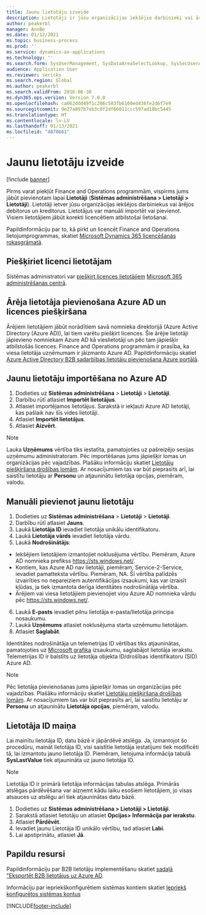 ```yaml
---
title: Jaunu lietotāju izveide
description: Lietotāji ir jūsu organizācijas iekšējie darbinieki vai ārējie debitori un kreditori, kuriem nepieciešama piekļuve sistēmai sava darba veikšanai.
author: peakerbl
manager: AnnBe
ms.date: 01/12/2021
ms.topic: business-process
ms.prod: ''
ms.service: dynamics-ax-applications
ms.technology: ''
ms.search.form: SysUserManagement, SysDataAreaSelectLookup, SysSecUserAddRoles, SysUserMSODSUserImport
audience: Application User
ms.reviewer: sericks
ms.search.region: Global
ms.author: peakerbl
ms.search.validFrom: 2016-06-30
ms.dyn365.ops.version: Version 7.0.0
ms.openlocfilehash: ca062ddd49f1c206c503fb6160ed436fe2d6f7e9
ms.sourcegitcommit: 9e27a097b7eb3c8f2df66011ccc597ad18bc5445
ms.translationtype: HT
ms.contentlocale: lv-LV
ms.lasthandoff: 01/13/2021
ms.locfileid: "4878661"
---
```

# <a name="create-new-users"></a>Jaunu lietotāju izveide

[!include [banner](../../includes/banner.md)]

Pirms varat piekļūt Finance and Operations programmām, vispirms jums jābūt pievienotam lapai **Lietotāji** (**Sistēmas administrēšana \> Lietotāji \> Lietotāji**). Lietotāji ietver jūsu organizācijas iekšējos darbiniekus vai ārējos debitorus un kreditorus. Lietotājus var manuāli importēt vai pievienot. Visiem lietotājiem jābūt korekti licencētiem atbilstošai lietošanai.

Papildinformāciju par to, kā pirkt un licencēt Finance and Operations lietojumprogrammas, skatiet [Microsoft Dynamics 365 licencēšanas rokasgrāmatā](https://go.microsoft.com/fwlink/?LinkId=866544&amp;clcid=0x409).

## <a name="assign-a-license-to-a-user"></a>Piešķiriet licenci lietotājam
Sistēmas administratori var [piešķirt licences lietotājiem](https://docs.microsoft.com/office365/admin/subscriptions-and-billing/assign-licenses-to-users?view=o365-worldwide) [Microsoft 365 administrēšanas centrā](https://docs.microsoft.com/office365/admin/admin-overview/about-the-admin-center?view=o365-worldwide).

## <a name="add-an-external-user-in-azure-ad-and-assign-a-license"></a>Ārēja lietotāja pievienošana Azure AD un licences piešķiršana 
Ārējiem lietotājiem jābūt norādītiem savā nomnieka direktorijā (Azure Active Directory (Azure AD)), lai tiem varētu piešķirt licences. Šie ārējie lietotāji jāpievieno nomniekam Azure AD kā vieslietotāji un pēc tam jāpiešķir atbilstošās licences. Finance and Operations programmām ir prasība, ka viesa lietotāja uzņēmumam ir jāizmanto Azure AD. Papildinformāciju skatiet [Azure Active Directory B2B sadarbības lietotāju pievienošana Azure portālā](https://docs.microsoft.com/azure/active-directory/b2b/add-users-administrator).

## <a name="import-new-users-from-azure-ad"></a>Jaunu lietotāju importēšana no Azure AD 
1. Dodieties uz **Sistēmas administrēšana** \> **Lietotāji** \> **Lietotāji**.
2. Darbību rūtī atlasiet **Importēt lietotājus**.
3. Atlasiet importējamos lietotājus. Sarakstā ir iekļauti Azure AD lietotāji, kas pašlaik nav šīs vides lietotāji.
4. Atlasiet **Importēt lietotājus**.
5. Atlasiet **Aizvērt**.

> [!NOTE]
> Lauka **Uzņēmums** vērtība tiks iestatīta, pamatojoties uz pašreizējo sesijas uzņēmumu administratoram. Pēc importēšanas jums jāpiešķir lomas un organizācijas pēc vajadzības. Plašāku informāciju skatiet [Lietotāju piešķiršana drošības lomām](assign-users-security-roles.md). Ar nosacījumiem tas var būt pieprasīts arī, lai saistītu lietotāju ar **Personu** un atjauninātu lietotāja opcijas, piemēram, valodu.

## <a name="manually-add-a-new-user"></a>Manuāli pievienot jaunu lietotāju
1. Dodieties uz **Sistēmas administrēšana** \> **Lietotāji** \> **Lietotāji**.
2. Darbību rūtī atlasiet **Jauns**.
3. Laukā **Lietotāja ID** ievadiet lietotāja unikālu identifikatoru.   
4. Laukā **Lietotāja vārds** ievadiet lietotāja vārdu.  
5. Laukā **Nodrošinātājs**:
 - Iekšējiem lietotājiem izmantojiet noklusējuma vērtību. Piemēram, Azure AD nomnieka prefikss https://sts.windows.net/.  
 - Kontiem, kas Azure AD nav lietotāji, piemēram, Service-2-Service, ievadiet pamatteksta vērtību. Piemēram, NA. Šī vērtība palīdzēs izvairīties no nepareiziem autentifikācijas izsaukumi, kas var izraisīt kļūdas, ja tiek izmantota derīga identitātes nodrošinātāja vērtība.  
 - Ārējiem vai viesa lietotājiem pievienojiet viņu Azure AD nomnieka vārdu pēc https://sts.windows.net/.
6. Laukā **E-pasts** ievadiet pilnu lietotāja e-pasta/lietotāja principa nosaukumu.  
7. Laukā **Uzņēmums** atlasiet noklusējuma starta uzņēmumu lietotājam. 
8. Atlasiet **Saglabāt**.

Identitātes nodrošinātāja un telemetrijas ID vērtības tiks atjauninātas, pamatojoties uz [Microsoft grafika](https://docs.microsoft.com/graph/overview) izsaukumu, saglabājot lietotāja ierakstu. Telemetrijas ID ir balstīts uz lietotāja objekta ID/drošības identifikatoru (SID) Azure AD.

> [!NOTE]
> Pēc lietotāja pievienošanas jums jāpiešķir lomas un organizācijas pēc vajadzības. Plašāku informāciju skatiet [Lietotāju piešķiršana drošības lomām](assign-users-security-roles.md). Ar nosacījumiem tas var būt pieprasīts arī, lai saistītu lietotāju ar **Personu** un atjauninātu **Lietotāja opcijas**, piemēram, valodu.

## <a name="change-a-user-id"></a>Lietotāja ID maiņa
Lai mainītu lietotāja ID, datu bāzē ir jāpārdēvē atslēga. Ja, izmantojot šo procedūru, maināt lietotāja ID, visi saistītie lietotāja iestatījumi tiek modificēti tā, lai izmantotu jauno lietotāja ID. Piemēram, lietojuma informācija tabulā **SysLastValue** tiek atjaunināta uz jauno lietotāja ID.

> [!NOTE]
> Lietotāja ID ir primārā lietotāja informācijas tabulas atslēga. Primārās atslēgas pārdēvēšana var aizņemt kādu laiku esošiem lietotājiem, jo visas atsauces uz atslēgu arī tiek atjauninātas datu bāzē. 

1. Dodieties uz **Sistēmas administrēšana \> Lietotāji \> Lietotāji**.
2. Sarakstā atlasiet lietotāju un atlasiet **Opcijas\> Informācija par ierakstu**.
3. Atlasiet **Pārdēvēt**.
4. Ievadiet jaunu Lietotāja ID unikālo vērtību, tad atlasiet **Labi**. 
5. Lai apstiprinātu, atlasiet **Jā**.

## <a name="additional-resources"></a>Papildu resursi

Papildinformāciju par B2B lietotāju implementēšanu skatiet [sadaļā "Eksportēt B2B lietotājus uz Azure AD](../implement-b2b.md).

Informāciju par iepriekškonfigurētiem sistēmas kontiem skatiet [Iepriekš konfigurētos sistēmas kontus](../pre-configured-system-accounts.md)


[!INCLUDE[footer-include](../../../../includes/footer-banner.md)]